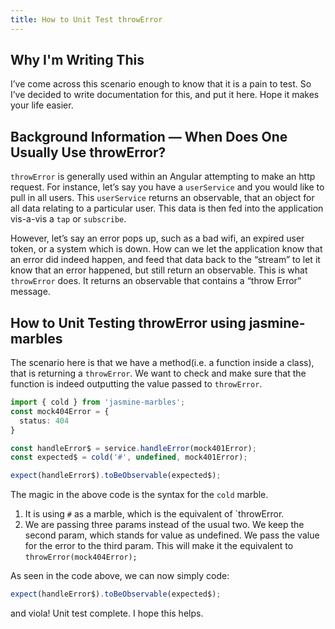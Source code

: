 ```yaml
---
title: How to Unit Test throwError
---
```


## Why I'm Writing This ## 

I’ve come across this scenario enough to know that it is a pain to test. So I’ve decided to write documentation for this, and put it here. Hope it makes your life easier.

## Background Information — When Does One Usually Use throwError? ## 

`throwError` is generally used within an Angular attempting to make an http request. For instance, let’s say you have a `userService` and you would like to pull in all users. This `userService` returns an observable, that an object for all data relating to a particular user. This data is then fed into the application vis-a-vis a `tap` or `subscribe`.

However, let’s say an error pops up, such as a bad wifi, an expired user token, or a system which is down. How can we let the application know that an error did indeed happen, and feed that data back to the “stream” to let it know that an error happened, but still return an observable. This is what `throwError` does. It returns an observable that contains a “throw Error” message.

## How to Unit Testing throwError using jasmine-marbles ##

The scenario here is that we have a method(i.e. a function inside a class), that is returning a `throwError`. We want to check and make sure that the function is indeed outputting the value passed to `throwError`.

```typescript
import { cold } from 'jasmine-marbles';
const mock404Error = {
  status: 404
}

const handleError$ = service.handleError(mock401Error);
const expected$ = cold('#', undefined, mock401Error);

expect(handleError$).toBeObservable(expected$);
```

The magic in the above code is the syntax for the `cold` marble.

1. It is using `#` as a marble, which is the equivalent of `throwError.
2. We are passing three params instead of the usual two. We keep the second param, which stands for value as undefined. We pass the value for the error to the third param. This will make it the equivalent to `throwError(mock404Error);`

As seen in the code above, we can now simply code: 

```typescript
expect(handleError$).toBeObservable(expected$);
```

and viola! Unit test complete. I hope this helps.